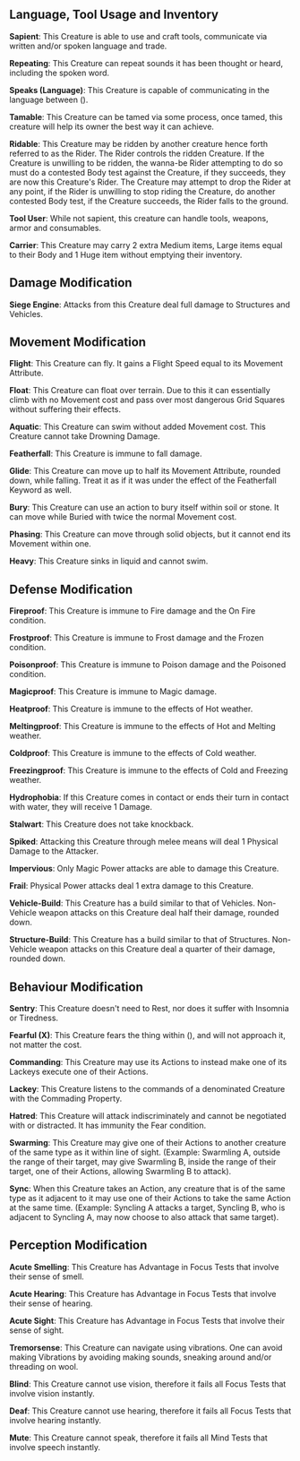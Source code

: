 ## Language, Tool Usage and Inventory
**Sapient**: This Creature is able to use and craft tools, communicate via written and/or spoken language and trade.

**Repeating**: This Creature can repeat sounds it has been thought or heard, including the spoken word.

**Speaks (Language)**: This Creature is capable of communicating in the language between ().

**Tamable**: This Creature can be tamed via some process, once tamed, this creature will help its owner the best way it can achieve.

**Ridable**: This Creature may be ridden by another creature hence forth referred to as the Rider. The Rider controls the ridden Creature. If the Creature is unwilling to be ridden, the wanna-be Rider attempting to do so must do a contested Body test against the Creature, if they succeeds, they are now this Creature's Rider. The Creature may attempt to drop the Rider at any point, if the Rider is unwilling to stop riding the Creature, do another contested Body test, if the Creature succeeds, the Rider falls to the ground.

**Tool User**: While not sapient, this creature can handle tools, weapons, armor and consumables.

**Carrier**: This Creature may carry 2 extra Medium items, Large items equal to their Body and 1 Huge item without emptying their inventory.

## Damage Modification
**Siege Engine**: Attacks from this Creature deal full damage to Structures and Vehicles.

## Movement Modification
**Flight**: This Creature can fly. It gains a Flight Speed equal to its Movement Attribute.

**Float**: This Creature can float over terrain. Due to this it can essentially climb with no Movement cost and pass over most dangerous Grid Squares without suffering their effects.

**Aquatic**: This Creature can swim without added Movement cost. This Creature cannot take Drowning Damage.

**Featherfall**: This Creature is immune to fall damage.

**Glide**: This Creature can move up to half its Movement Attribute, rounded down, while falling. Treat it as if it was under the effect of the Featherfall Keyword as well.

**Bury**: This Creature can use an action to bury itself within soil or stone. It can move while Buried with twice the normal Movement cost.

**Phasing**: This Creature can move through solid objects, but it cannot end its Movement within one.

**Heavy**: This Creature sinks in liquid and cannot swim.

## Defense Modification
**Fireproof**: This Creature is immune to Fire damage and the On Fire condition.

**Frostproof**: This Creature is immune to Frost damage and the Frozen condition.

**Poisonproof**: This Creature is immune to Poison damage and the Poisoned condition.

**Magicproof**: This Creature is immune to Magic damage.

**Heatproof**: This Creature is immune to the effects of Hot weather.

**Meltingproof**: This Creature is immune to the effects of Hot and Melting weather.

**Coldproof**: This Creature is immune to the effects of Cold weather.

**Freezingproof**: This Creature is immune to the effects of Cold and Freezing weather.

**Hydrophobia**: If this Creature comes in contact or ends their turn in contact with water, they will receive 1 Damage.

**Stalwart**: This Creature does not take knockback.

**Spiked**: Attacking this Creature through melee means will deal 1 Physical Damage to the Attacker.

**Impervious**: Only Magic Power attacks are able to damage this Creature.

**Frail**: Physical Power attacks deal 1 extra damage to this Creature.

**Vehicle-Build**: This Creature has a build similar to that of Vehicles. Non-Vehicle weapon attacks on this Creature deal half their damage, rounded down.

**Structure-Build**: This Creature has a build similar to that of Structures. Non-Vehicle weapon attacks on this Creature deal a quarter of their damage, rounded down.

## Behaviour Modification
**Sentry**: This Creature doesn't need to Rest, nor does it suffer with Insomnia or Tiredness.

**Fearful (X)**: This Creature fears the thing within (), and will not approach it, not matter the cost.

**Commanding**: This Creature may use its Actions to instead make one of its Lackeys execute one of their Actions.

**Lackey**: This Creature listens to the commands of a denominated Creature with the Commading Property.

**Hatred**: This Creature will attack indiscriminately and cannot be negotiated with or distracted. It has immunity the Fear condition.

**Swarming**: This Creature may give one of their Actions to another creature of the same type as it within line of sight. (Example: Swarmling A, outside the range of their target, may give Swarmling B, inside the range of their target, one of their Actions, allowing Swarmling B to attack).

**Sync**: When this Creature takes an Action, any creature that is of the same type as it adjacent to it may use one of their Actions to take the same Action at the same time. (Example: Syncling A attacks a target, Syncling B, who is adjacent to Syncling A, may now choose to also attack that same target).

## Perception Modification
**Acute Smelling**: This Creature has Advantage in Focus Tests that involve their sense of smell.

**Acute Hearing**: This Creature has Advantage in Focus Tests that involve their sense of hearing.

**Acute Sight**: This Creature has Advantage in Focus Tests that involve their sense of sight.

**Tremorsense**: This Creature can navigate using vibrations. One can avoid making Vibrations by avoiding making sounds, sneaking around and/or threading on wool.

**Blind**: This Creature cannot use vision, therefore it fails all Focus Tests that involve vision instantly.

**Deaf**: This Creature cannot use hearing, therefore it fails all Focus Tests that involve hearing instantly.

**Mute**: This Creature cannot speak, therefore it fails all Mind Tests that involve speech instantly.